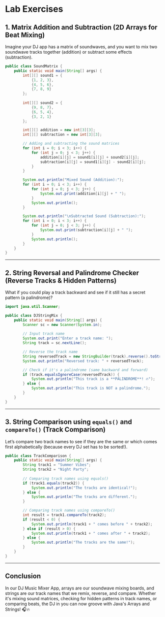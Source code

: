 # Lab Exercises

## 1. Matrix Addition and Subtraction (2D Arrays for Beat Mixing)

Imagine your DJ app has a matrix of soundwaves, and you want to mix two soundwave tracks together (addition) or subtract some effects (subtraction).

```java
public class SoundMatrix {
    public static void main(String[] args) {
        int[][] sound1 = { 
            {1, 2, 3}, 
            {4, 5, 6}, 
            {7, 8, 9}
        };
        
        int[][] sound2 = { 
            {9, 8, 7}, 
            {6, 5, 4}, 
            {3, 2, 1}
        };

        int[][] addition = new int[3][3];
        int[][] subtraction = new int[3][3];

        // Adding and subtracting the sound matrices
        for (int i = 0; i < 3; i++) {
            for (int j = 0; j < 3; j++) {
                addition[i][j] = sound1[i][j] + sound2[i][j];
                subtraction[i][j] = sound1[i][j] - sound2[i][j];
            }
        }

        System.out.println("Mixed Sound (Addition):");
        for (int i = 0; i < 3; i++) {
            for (int j = 0; j < 3; j++) {
                System.out.print(addition[i][j] + " ");
            }
            System.out.println();
        }

        System.out.println("\nSubtracted Sound (Subtraction):");
        for (int i = 0; i < 3; i++) {
            for (int j = 0; j < 3; j++) {
                System.out.print(subtraction[i][j] + " ");
            }
            System.out.println();
        }
    }
}
```

---

## 2. String Reversal and Palindrome Checker (Reverse Tracks & Hidden Patterns)

What if you could play a track backward and see if it still has a secret pattern (a palindrome)?

```java
import java.util.Scanner;

public class DJStringMix {
    public static void main(String[] args) {
        Scanner sc = new Scanner(System.in);
        
        // Input track name
        System.out.print("Enter a track name: ");
        String track = sc.nextLine();

        // Reverse the track name
        String reversedTrack = new StringBuilder(track).reverse().toString();
        System.out.println("Reversed track: " + reversedTrack);

        // Check if it's a palindrome (same backward and forward)
        if (track.equalsIgnoreCase(reversedTrack)) {
            System.out.println("This track is a **PALINDROME**! 🔥");
        } else {
            System.out.println("This track is NOT a palindrome.");
        }
    }
}
```

---

## 3. String Comparison using `equals()` and `compareTo()` (Track Comparison)

Let’s compare two track names to see if they are the same or which comes first alphabetically (because every DJ set has to be sorted!).

```java
public class TrackComparison {
    public static void main(String[] args) {
        String track1 = "Summer Vibes";
        String track2 = "Night Party";
        
        // Comparing track names using equals()
        if (track1.equals(track2)) {
            System.out.println("The tracks are identical!");
        } else {
            System.out.println("The tracks are different.");
        }

        // Comparing track names using compareTo()
        int result = track1.compareTo(track2);
        if (result < 0) {
            System.out.println(track1 + " comes before " + track2);
        } else if (result > 0) {
            System.out.println(track1 + " comes after " + track2);
        } else {
            System.out.println("The tracks are the same!");
        }
    }
}
```

---

## Conclusion

In our DJ Music Mixer App, arrays are our soundwave mixing boards, and strings are our track names that we remix, reverse, and compare. Whether it's mixing sound matrices, checking for hidden patterns in track names, or comparing beats, the DJ in you can now groove with Java's Arrays and Strings! 🎧🔥

